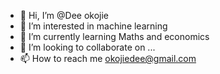 - 👋 Hi, I’m @Dee okojie
- 👀 I’m interested in machine learning 
- 🌱 I’m currently learning Maths and economics
- 💞️ I’m looking to collaborate on ...
- 📫 How to reach me okojiedee@gmail.com

<!---
Deeokojie/Deeokojie is a ✨ special ✨ repository because its `README.md` (this file) appears on your GitHub profile.
You can click the Preview link to take a look at your changes.
--->
